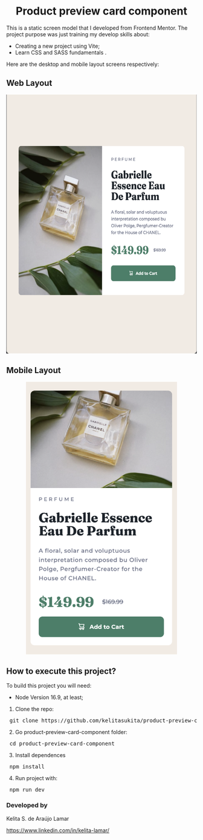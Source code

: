 <h1 align="center"> Product preview card component </h1>  


This is a static screen model that I developed from Frontend Mentor. The project purpose was just training my develop skills about:
* Creating a new project using Vite; 
* Learn CSS and SASS fundamentals .

Here are the desktop and mobile layout screens respectively:

## Web Layout
<div align="center" >
  <img src="https://raw.githubusercontent.com/kelitasukita/product-preview-card-component/master/assets/desktop_version.png" width="600" height="685" >
</div>

## Mobile Layout
<div align="center" >
  <img src="https://raw.githubusercontent.com/kelitasukita/product-preview-card-component/master/assets/mobile_version.png" width="400" height="721" >
</div>



## How to execute this project? 

To build this project you will need: 
* Node Version 16.9, at least;


1. Clone the repo:
<pre> git clone https://github.com/kelitasukita/product-preview-card-component.git </pre>

2. Go product-preview-card-component folder:
<pre> cd product-preview-card-component </pre>

3. Install dependences
<pre> npm install </pre>

4. Run project with: 
<pre> npm run dev </pre>




### Developed by

Kelita S. de Araújo Lamar

https://www.linkedin.com/in/kelita-lamar/
